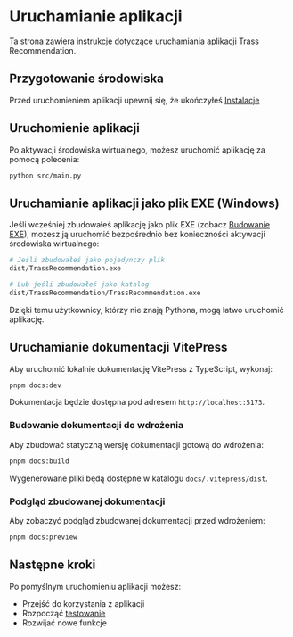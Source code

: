 # Uruchamianie aplikacji

Ta strona zawiera instrukcje dotyczące uruchamiania aplikacji Trass Recommendation.

## Przygotowanie środowiska

Przed uruchomieniem aplikacji upewnij się, że ukończyłeś [Instalacje](/installation)

## Uruchomienie aplikacji

Po aktywacji środowiska wirtualnego, możesz uruchomić aplikację za pomocą polecenia:

```bash
python src/main.py
```

## Uruchamianie aplikacji jako plik EXE (Windows)

Jeśli wcześniej zbudowałeś aplikację jako plik EXE (zobacz [Budowanie EXE](/building-exe)), możesz ją uruchomić bezpośrednio bez konieczności aktywacji środowiska wirtualnego:

```bash
# Jeśli zbudowałeś jako pojedynczy plik
dist/TrassRecommendation.exe

# Lub jeśli zbudowałeś jako katalog
dist/TrassRecommendation/TrassRecommendation.exe
```

Dzięki temu użytkownicy, którzy nie znają Pythona, mogą łatwo uruchomić aplikację.

## Uruchamianie dokumentacji VitePress

Aby uruchomić lokalnie dokumentację VitePress z TypeScript, wykonaj:

```bash
pnpm docs:dev
```

Dokumentacja będzie dostępna pod adresem `http://localhost:5173`.

### Budowanie dokumentacji do wdrożenia

Aby zbudować statyczną wersję dokumentacji gotową do wdrożenia:

```bash
pnpm docs:build
```

Wygenerowane pliki będą dostępne w katalogu `docs/.vitepress/dist`.

### Podgląd zbudowanej dokumentacji

Aby zobaczyć podgląd zbudowanej dokumentacji przed wdrożeniem:

```bash
pnpm docs:preview
```

## Następne kroki

Po pomyślnym uruchomieniu aplikacji możesz:
- Przejść do korzystania z aplikacji
- Rozpocząć [testowanie](/testing)
- Rozwijać nowe funkcje 
